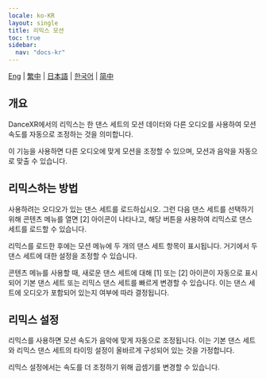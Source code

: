 ```yaml
---
locale: ko-KR
layout: single
title: 리믹스 모션
toc: true
sidebar:
  nav: "docs-kr"
---
```

[Eng](/dancexr/features/remix) | [繁中](/tw/dancexr/features/remix) | [日本語](/jp/dancexr/features/remix) | [한국어](/kr/dancexr/features/remix) | [简中](/zh/dancexr/features/remix)


## 개요
DanceXR에서의 리믹스는 한 댄스 세트의 모션 데이터와 다른 오디오를 사용하여 모션 속도를 자동으로 조정하는 것을 의미합니다.

이 기능을 사용하면 다른 오디오에 맞게 모션을 조정할 수 있으며, 모션과 음악을 자동으로 맞출 수 있습니다.

## 리믹스하는 방법
사용하려는 오디오가 있는 댄스 세트를 로드하십시오. 그런 다음 댄스 세트를 선택하기 위해 콘텐츠 메뉴를 열면 [2] 아이콘이 나타나고, 해당 버튼을 사용하여 리믹스로 댄스 세트를 로드할 수 있습니다.

리믹스를 로드한 후에는 모션 메뉴에 두 개의 댄스 세트 항목이 표시됩니다. 거기에서 두 댄스 세트에 대한 설정을 조정할 수 있습니다.

콘텐츠 메뉴를 사용할 때, 새로운 댄스 세트에 대해 [1] 또는 [2] 아이콘이 자동으로 표시되어 기본 댄스 세트 또는 리믹스 댄스 세트를 빠르게 변경할 수 있습니다. 이는 댄스 세트에 오디오가 포함되어 있는지 여부에 따라 결정됩니다.

## 리믹스 설정
리믹스를 사용하면 모션 속도가 음악에 맞게 자동으로 조정됩니다. 이는 기본 댄스 세트와 리믹스 댄스 세트의 타이밍 설정이 올바르게 구성되어 있는 것을 가정합니다.

리믹스 설정에서는 속도를 더 조정하기 위해 곱셈기를 변경할 수 있습니다.